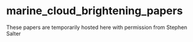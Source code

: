 # marine_cloud_brightening_papers
These papers are temporarily hosted here with permission from Stephen Salter
